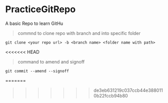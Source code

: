 # PracticeGitRepo
A basic Repo to learn GitHu


> commnd to clone repo with branch and into specific folder

```git
git clone <your repo url> -b <branch name> <folder name with path>
```
<<<<<<< HEAD

> command to amend and signoff

```git
git commit --amend --signoff
```
=======
>>>>>>> de3eb631219c037ccb44e3880110b22fccb94b80

